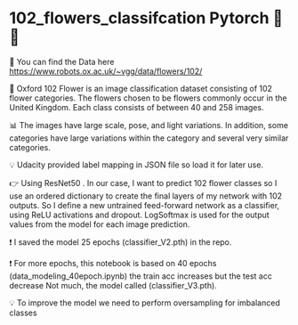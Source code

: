 # 102_flowers_classifcation Pytorch :maple_leaf::sunflower: 
:bookmark_tabs: You can find the Data here https://www.robots.ox.ac.uk/~vgg/data/flowers/102/

:hibiscus: Oxford 102 Flower is an image classification dataset consisting of 102 flower categories.
The flowers chosen to be flowers commonly occur in the United Kingdom. Each class consists of between 40 and 258 images.

:bar_chart: The images have large scale, pose, and light variations. In addition, some categories have large variations within the category and several very similar categories.

:bulb: Udacity provided label mapping in JSON file so load it for later use.

:point_right: Using ResNet50 . In our case, I want to predict 102 flower classes so I use an ordered dictionary to create the final layers of my network with 102 outputs. So I define a new untrained feed-forward network as a classifier, using ReLU activations and dropout. 
LogSoftmax is used for the output values from the model for each image prediction.

:exclamation: I saved the model 25 epochs (classifier_V2.pth) in the repo.

:exclamation: For more epochs, this notebook is based on 40 epochs (data_modeling_40epoch.ipynb) the train acc increases but the test acc decrease Not much, the model called (classifier_V3.pth).

:bulb: To improve the model we need to perform oversampling for imbalanced classes




